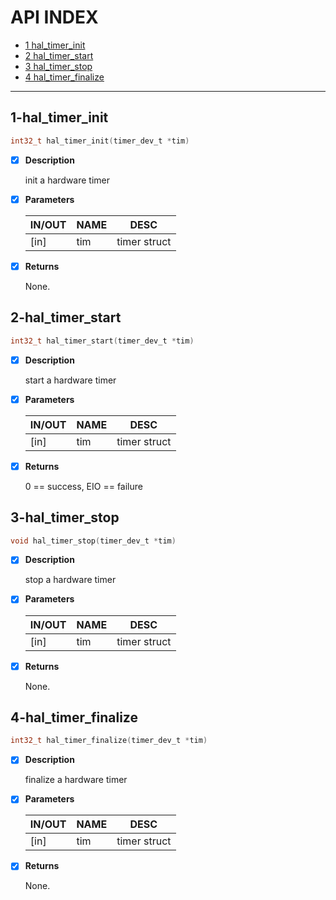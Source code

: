 # API INDEX

  * [1 hal_timer_init](#1-hal_timer_init)
  * [2 hal_timer_start](#2-hal_timer_start)
  * [3 hal_timer_stop](#3-hal_timer_stop)
  * [4 hal_timer_finalize](#4-hal_timer_finalize)

------

## 1-hal_timer_init

```c
int32_t hal_timer_init(timer_dev_t *tim)
```

- [x] **Description**

  init a hardware timer

- [x] **Parameters**

  | IN/OUT |  NAME  |  DESC  |
  |--------|--------|--------|
  | [in] | tim |        timer struct   |

- [x] **Returns**

  None.


## 2-hal_timer_start

```c
int32_t hal_timer_start(timer_dev_t *tim)
```

- [x] **Description**

  start a hardware timer

- [x] **Parameters**

  | IN/OUT |  NAME  |  DESC  |
  |--------|--------|--------|
  | [in] | tim |        timer struct   |

- [x] **Returns**

  0 == success, EIO == failure

## 3-hal_timer_stop

```c
void hal_timer_stop(timer_dev_t *tim)
```

- [x] **Description**

  stop a hardware timer

- [x] **Parameters**

  | IN/OUT |  NAME  |  DESC  |
  |--------|--------|--------|
  | [in] | tim |        timer struct   |

- [x] **Returns**

  None.

## 4-hal_timer_finalize

```c
int32_t hal_timer_finalize(timer_dev_t *tim)
```

- [x] **Description**

  finalize a hardware timer

- [x] **Parameters**

  | IN/OUT |  NAME  |  DESC  |
  |--------|--------|--------|
  | [in] | tim |        timer struct   |

- [x] **Returns**

  None.